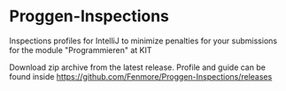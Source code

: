 # Proggen-Inspections
Inspections profiles for IntelliJ to minimize penalties for your submissions for the module "Programmieren" at KIT

Download zip archive from the latest release. Profile and guide can be found inside
https://github.com/Fenmore/Proggen-Inspections/releases
